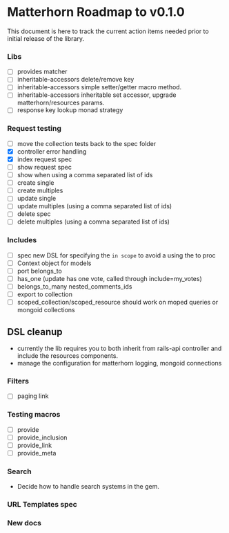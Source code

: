 # Matterhorn Roadmap to v0.1.0

This document is here to track the current action items needed prior to initial
release of the library.

### Libs

- [ ] provides matcher
- [ ] inheritable-accessors delete/remove key
- [ ] inheritable-accessors simple setter/getter macro method.
- [ ] inheritable-accessors inheritable set accessor, upgrade matterhorn/resources params.
- [ ] response key lookup monad strategy

### Request testing

- [ ] move the collection tests back to the spec folder
- [x] controller error handling
- [x] index request spec
- [ ] show request spec
- [ ] show when using a comma separated list of ids
- [ ] create single
- [ ] create multiples
- [ ] update single
- [ ] update multiples (using a comma separated list of ids)
- [ ] delete spec
- [ ] delete multiples (using a comma separated list of ids)

### Includes

- [ ] spec new DSL for specifying the `in scope` to avoid a using the to proc
- [ ] Context object for models
- [ ] port belongs_to
- [ ] has_one (update has one vote, called through include=my_votes)
- [ ] belongs_to_many nested_comments_ids
- [ ] export to collection
- [ ] scoped_collection/scoped_resource should work on moped queries or mongoid collections

## DSL cleanup

- currently the lib requires you to both inherit from rails-api controller and include the resources components.
- manage the configuration for matterhorn logging, mongoid connections

### Filters

- [ ] paging link

### Testing macros

- [ ] provide
- [ ] provide\_inclusion
- [ ] provide\_link
- [ ] provide\_meta

### Search

- Decide how to handle search systems in the gem.

### URL Templates spec

### New docs